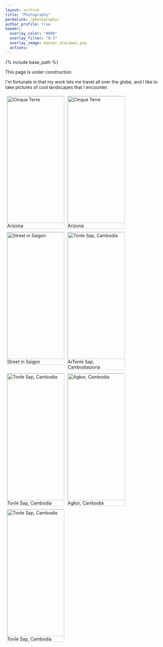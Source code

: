 ```yaml
---
layout: archive
title: "Photography"
permalink: /photography/
author_profile: true
header:
  overlay_color: "#000"
  overlay_filter: "0.5"
  overlay_image: banner_atacama1.png
  actions:
---
```


{% include base_path %}

This page is under construction

I'm fortunate in that my work lets me travel all over the globe, and I like to take pictures of cool landscapes that I encounter.

<html>
<head>
<style>
div.gallery {
  margin: 5px;
  border: 1px solid #ccc;
  float: left;
  width: 180px;
}

div.gallery:hover {
  border: 1px solid #777;
}

div.gallery img {
  width: 100%;
  height: auto;
}

div.desc {
  padding: 15px;
  text-align: center;
}
</style>
</head>
<body>

<div class="gallery">
    <a target="_blank" href="https://alexmmorgan.github.io//images/arizona-1.jpg">
    <img src="https://alexmmorgan.github.io//images/arizona-1.jpg" alt="Cinque Terre" width="600" height="400">
  </a>
  <div class="desc">Arizona</div>
</div>

<div class="gallery">
    <a target="_blank" href="https://alexmmorgan.github.io//images/arizona-2.jpg">
    <img src="https://alexmmorgan.github.io//images/arizona-1.jpg" alt="Cinque Terre" width="600" height="400">
  </a>
  <div class="desc">Arizona</div>
</div>

<div class="gallery">
    <a target="_blank" href="https://alexmmorgan.github.io//images/asia-1.jpg">
    <img src="https://alexmmorgan.github.io//images/asia-1.jpg" alt="Street in Saigon" width="600" height="400">
  </a>
  <div class="desc">Street in Saigon</div>
</div>

<div class="gallery">
    <a target="_blank" href="https://alexmmorgan.github.io//images/asia-2.jpg">
    <img src="https://alexmmorgan.github.io//images/asia-2.jpg" alt="Tonle Sap, Cambodia" width="600" height="400">
  </a>
  <div class="desc">ArTonle Sap, Cambodiaizona</div>
</div>

<div class="gallery">
    <a target="_blank" href="https://alexmmorgan.github.io//images/asia-3.jpg">
    <img src="https://alexmmorgan.github.io//images/asia-3.jpg" alt="Tonle Sap, Cambodia" width="600" height="400">
  </a>
  <div class="desc">Tonle Sap, Cambodia</div>
</div>

<div class="gallery">
    <a target="_blank" href="https://alexmmorgan.github.io//images/asia-4.jpg">
    <img src="https://alexmmorgan.github.io//images/asia-4.jpg" alt="Agkor, Cambodia" width="600" height="400">
  </a>
  <div class="desc">Agkor, Cambodia</div>
</div>

<div class="gallery">
    <a target="_blank" href="https://alexmmorgan.github.io//images/asia-5.jpg">
    <img src="https://alexmmorgan.github.io//images/asia-5.jpg" alt="Tonle Sap, Cambodia" width="600" height="400">
  </a>
  <div class="desc">Tonle Sap, Cambodia</div>
</div>

</body>
</html>


